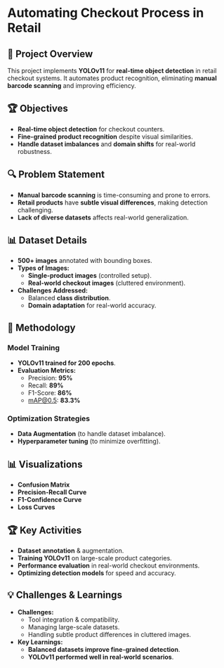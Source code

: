 # Automating Checkout Process in Retail

## 📌 Project Overview
This project implements **YOLOv11** for **real-time object detection** in retail checkout systems. It automates product recognition, eliminating **manual barcode scanning** and improving efficiency.

## 🏆 Objectives
- **Real-time object detection** for checkout counters.
- **Fine-grained product recognition** despite visual similarities.
- **Handle dataset imbalances** and **domain shifts** for real-world robustness.

## 🔍 Problem Statement
- **Manual barcode scanning** is time-consuming and prone to errors.
- **Retail products** have **subtle visual differences**, making detection challenging.
- **Lack of diverse datasets** affects real-world generalization.

## 📊 Dataset Details
- **500+ images** annotated with bounding boxes.
- **Types of Images:**
  - **Single-product images** (controlled setup).
  - **Real-world checkout images** (cluttered environment).
- **Challenges Addressed:**
  - Balanced **class distribution**.
  - **Domain adaptation** for real-world accuracy.

## 🚀 Methodology
### **Model Training**
- **YOLOv11 trained for 200 epochs**.
- **Evaluation Metrics:**
  - Precision: **95%**
  - Recall: **89%**
  - F1-Score: **86%**
  - mAP@0.5: **83.3%**

### **Optimization Strategies**
- **Data Augmentation** (to handle dataset imbalance).
- **Hyperparameter tuning** (to minimize overfitting).

## 📊 Visualizations
- **Confusion Matrix**
- **Precision-Recall Curve**
- **F1-Confidence Curve**
- **Loss Curves**

## 🏆 Key Activities
- **Dataset annotation** & augmentation.
- **Training YOLOv11** on large-scale product categories.
- **Performance evaluation** in real-world checkout environments.
- **Optimizing detection models** for speed and accuracy.

## 💡 Challenges & Learnings
- **Challenges:**
  - Tool integration & compatibility.
  - Managing large-scale datasets.
  - Handling subtle product differences in cluttered images.
- **Key Learnings:**
  - **Balanced datasets improve fine-grained detection**.
  - **YOLOv11 performed well in real-world scenarios**.


